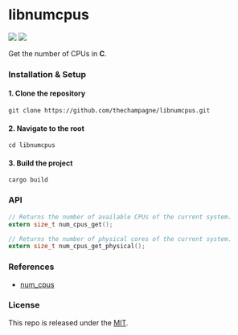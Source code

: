 # libnumcpus

[![](https://img.shields.io/github/v/tag/thechampagne/libnumcpus?label=version)](https://github.com/thechampagne/libnumcpus/releases/latest) [![](https://img.shields.io/github/license/thechampagne/libnumcpus)](https://github.com/thechampagne/libnumcpus/blob/main/LICENSE)

Get the number of CPUs in **C**.

### Installation & Setup

#### 1. Clone the repository
```
git clone https://github.com/thechampagne/libnumcpus.git
```
#### 2. Navigate to the root
```
cd libnumcpus
```
#### 3. Build the project
```
cargo build
```

### API

```c
// Returns the number of available CPUs of the current system.
extern size_t num_cpus_get();

// Returns the number of physical cores of the current system.
extern size_t num_cpus_get_physical();
```

### References
 - [num_cpus](https://github.com/seanmonstar/num_cpus)

### License

This repo is released under the [MIT](https://github.com/thechampagne/libnumcpus/blob/main/LICENSE).
